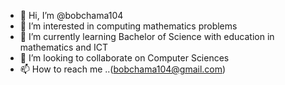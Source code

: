 - 👋 Hi, I’m @bobchama104
- 👀 I’m interested in computing mathematics problems
- 🌱 I’m currently learning Bachelor of Science with education in mathematics and ICT
- 💞️ I’m looking to collaborate on Computer Sciences
- 📫 How to reach me ..(bobchama104@gmail.com)

<!---
bobchama104/bobchama104 is a ✨ special ✨ repository because its `README.md` (this file) appears on your GitHub profile.
You can click the Preview link to take a look at your changes.
--->
